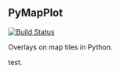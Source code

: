 PyMapPlot
--------------
[![Build Status](https://travis-ci.org/HengfengLi/pymapplot.svg?branch=master)](https://travis-ci.org/HengfengLi/pymapplot)

Overlays on map tiles in Python.


test.
